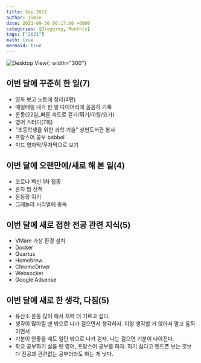 ```yaml
---
title: Sep.2021
author: jimin
date: 2021-09-30 00:17:00 +0800 
categories: [Blogging, Monthly]
tags: ["2021"]
math: true
mermaid: true
---
```


![Desktop View](https://img1.daumcdn.net/thumb/R1280x0/?scode=mtistory2&fname=https%3A%2F%2Fblog.kakaocdn.net%2Fdn%2FbRySz6%2FbtrgoYMI5kS%2FCnaegDdPwvlcS5kz14fNY1%2Fimg.jpg){: width="300"}

## 이번 달에 꾸준히 한 일(7)

- 영화 보고 노트에 정리(4편)
- 매일매일 내가 한 일 다이어리에 꼼꼼히 기록
- 운동(22일_빠른 속도로 걷기/뛰기/아령/요가)
- 영어 스터디(7회)
- "초등학생을 위한 과학 기술" 상현도서관 봉사
- 프랑스어 공부 babbel
- 미드 영자막/무자막으로 보기

## 이번 달에 오랜만에/새로 해 본 일(4)

- 코로나 백신 1차 접종
- 혼자 밤 산책
- 운동장 뛰기
- 그래놀라 시리얼에 중독

## 이번 달에 새로 접한 전공 관련 지식(5)

- VMare 가상 환경 설치
- Docker
- Quartus
- Homebrew
- ChromeDriver
- Websocket
- Google Adsense

## 이번 달에 새로 한 생각, 다짐(5)

- 유산소 운동 많이 해서 체력 더 기르고 싶다. 
- 생각이 많아질 땐 밖으로 나가 걸으면서 생각하자. 이왕 생각할 거 앉아서 말고 움직이면서
- 기분이 안좋을 때도 일단 밖으로 나가 걷자. 나는 걸으면 기분이 나아진다.
- 학교 공부하기 싫을 땐 영어, 프랑스어 공부를 하자. 하기 싫다고 핸드폰 보는 것보다 전공과 관련없는 공부더라도 하는 게 낫다.